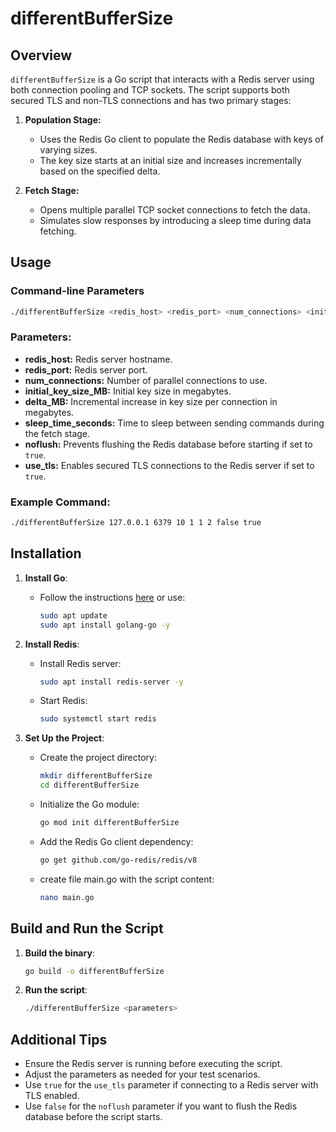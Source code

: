 # differentBufferSize

## Overview
`differentBufferSize` is a Go script that interacts with a Redis server using both connection pooling and TCP sockets. The script supports both secured TLS and non-TLS connections and has two primary stages:

1. **Population Stage:**
   - Uses the Redis Go client to populate the Redis database with keys of varying sizes.
   - The key size starts at an initial size and increases incrementally based on the specified delta.

2. **Fetch Stage:**
   - Opens multiple parallel TCP socket connections to fetch the data.
   - Simulates slow responses by introducing a sleep time during data fetching.

## Usage
### Command-line Parameters
```bash
./differentBufferSize <redis_host> <redis_port> <num_connections> <initial_key_size_MB> <delta_MB> <sleep_time_seconds> <noflush> <use_tls>
```

### Parameters:
- **redis_host:** Redis server hostname.
- **redis_port:** Redis server port.
- **num_connections:** Number of parallel connections to use.
- **initial_key_size_MB:** Initial key size in megabytes.
- **delta_MB:** Incremental increase in key size per connection in megabytes.
- **sleep_time_seconds:** Time to sleep between sending commands during the fetch stage.
- **noflush:** Prevents flushing the Redis database before starting if set to `true`.
- **use_tls:** Enables secured TLS connections to the Redis server if set to `true`.

### Example Command:
```bash
./differentBufferSize 127.0.0.1 6379 10 1 1 2 false true
```

## Installation
1. **Install Go**:
   - Follow the instructions [here](https://go.dev/doc/install) or use:
     ```bash
     sudo apt update
     sudo apt install golang-go -y
     ```
2. **Install Redis**:
   - Install Redis server:
     ```bash
     sudo apt install redis-server -y
     ```
   - Start Redis:
     ```bash
     sudo systemctl start redis
     ```

3. **Set Up the Project**:
   - Create the project directory:
     ```bash
     mkdir differentBufferSize
     cd differentBufferSize
     ```
   - Initialize the Go module:
     ```bash
     go mod init differentBufferSize
     ```
   - Add the Redis Go client dependency:
     ```bash
     go get github.com/go-redis/redis/v8
     ```
   - create file main.go with the script content:
     ```bash
     nano main.go
     ```

## Build and Run the Script
1. **Build the binary**:
   ```bash
   go build -o differentBufferSize
   ```
2. **Run the script**:
   ```bash
   ./differentBufferSize <parameters>
   ```

## Additional Tips
- Ensure the Redis server is running before executing the script.
- Adjust the parameters as needed for your test scenarios.
- Use `true` for the `use_tls` parameter if connecting to a Redis server with TLS enabled.
- Use `false` for the `noflush` parameter if you want to flush the Redis database before the script starts.


